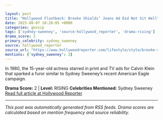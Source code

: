 ```yaml
---

layout: post
title: "Hollywood Flashback: Brooke Shields’ Jeans Ad Did Not Sit Well"
date: 2025-08-07 18:28:05 +0000
categories: gossip
tags: ['sydney-sweeney', 'source-hollywood_reporter', 'drama-rising']
drama_score: 2
primary_celebrity: sydney_sweeney
source: hollywood_reporter
source_url: "https://www.hollywoodreporter.com/lifestyle/style/brooke-shields-jeans-ad-1236337779/"
mentions: {'sydney_sweeney': 2}
---
```


In 1980, the 15-year-old actress starred in print and TV ads for Calvin Klein that sparked a furor similar to Sydney Sweeney’s recent American Eagle campaign.

**Drama Score:** 2 | **Level:** RISING **Celebrities Mentioned:** Sydney Sweeney [Read full article at Hollywood Reporter](https://www.hollywoodreporter.com/lifestyle/style/brooke-shields-jeans-ad-1236337779/)

---

*This post was automatically generated from RSS feeds. Drama scores are calculated based on mention frequency and source reliability.*